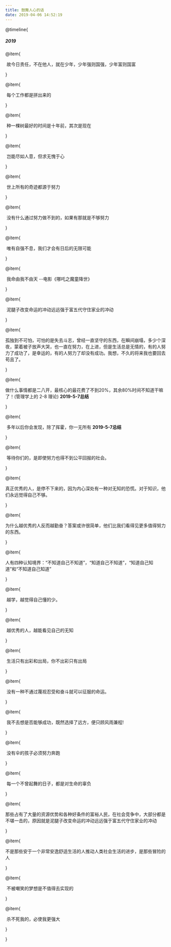 ```yaml
---
title: 鼓舞人心的话
date: 2019-04-06 14:52:19
---
```


@timeline{

##### 2019

@item{

​	故今日责任，不在他人，就在少年，少年强则国强，少年富则国富     

}

@item{

​	每个工作都是拼出来的     

}

@item{

​	种一棵树最好的时间是十年前，其次是现在    

}

@item{

​	岂能尽如人意，但求无愧于心     

}

@item{

​	世上所有的奇迹都源于努力     

}


@item{

​	没有什么通过努力做不到的，如果有那就是不够努力     

}



@item{

​	唯有自强不息，我们才会有日后的无限可能     

}

@item{

​	我命由我不由天         --电影《哪吒之魔童降世》

}

@item{

​	泥腿子改变命运的冲动远远强于富五代守住家业的冲动


}

@item{

​	孤独到不可怕，可怕的是失去斗志，曾经一直坚守的东西，在瞬间崩塌，多少个深夜，蒙着被子放声大哭，也一直在努力，在上进，但是生活总是无情的，有的人努力了成功了，是幸运的，有的人努力了却没有成功。我想，不久的将来我也要回去苟且了。

}



@item{

​	做什么事情都是二八开，最核心的最花费了不到20%，其余80%时间不知道干嘛了！(管理学上的 2-8 理论) **2019-5-7总结**



}



@item{

​	多年以后你会发现，除了挥霍，你一无所有 **2019-5-7总结**

}



@item{

​	等待你们的，是即使努力也得不到公平回报的社会。

}

@item{

​	真正优秀的人，是停不下来的，因为内心深处有一种对无知的恐慌。对于知识，他们永远觉得自己不够。

}

@item{

​	为什么越优秀的人反而越勤奋？答案或许很简单，他们比我们看得见更多值得努力的东西。

}

@item{

​	人有四种认知境界：“不知道自己不知道”，“知道自己不知道”，“知道自己知道”和“不知道自己知道”

}

@item{

​	越学，越觉得自己懂的少。

}

@item{

​	越优秀的人，越能看见自己的无知

}

@item{

​	生活只有出彩和出局，你不出彩只有出局

}

@item{

​	没有一种不通过蔑视忍受和奋斗就可以征服的命运。

}

@item{

​	我不去想是否能够成功，既然选择了远方，便只顾风雨兼程!

}

@item{

​	没有伞的孩子必须努力奔跑

}

@item{

​	每一个不曾起舞的日子，都是对生命的辜负

}

@item{

​	那些占有了大量的资源优势和各种好条件的富裕人民，在社会竞争中，大部分都是不堪一击的，原因就是泥腿子改变命运的冲动远远强于富五代守住家业的冲动

}

@item{

​	不是那些安于一个非常安逸舒适生活的人推动人类社会生活的进步，是那些冒险的人

}

@item{

​	不被嘲笑的梦想是不值得去实现的

}

@item{

​	杀不死我的，必使我更强大

}

}